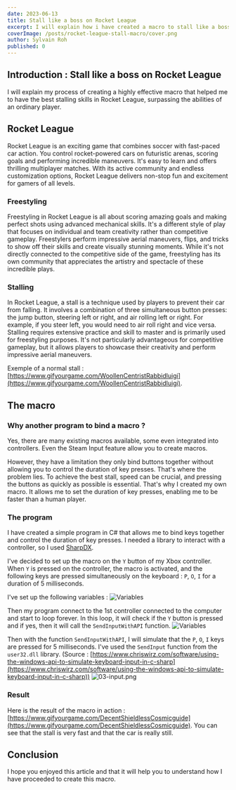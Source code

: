 ```yaml
---
date: 2023-06-13
title: Stall like a boss on Rocket League
excerpt: I will explain how i have created a macro to stall like a boss on Rocket League
coverImage: /posts/rocket-league-stall-macro/cover.png
author: Sylvain Roh
published: 0
---
```

## Introduction : Stall like a boss on Rocket League

I will explain my process of creating a highly effective macro that helped me 
to have the best stalling skills in Rocket League, surpassing the abilities of an ordinary player.

## Rocket League

Rocket League is an exciting game that combines soccer with fast-paced car action. 
You control rocket-powered cars on futuristic arenas, scoring goals and performing incredible maneuvers. 
It's easy to learn and offers thrilling multiplayer matches. 
With its active community and endless customization options, Rocket League delivers non-stop fun and excitement for gamers of all levels.

### Freestyling

Freestyling in Rocket League is all about scoring amazing goals and making perfect shots using advanced mechanical skills. 
It's a different style of play that focuses on individual and team creativity rather than competitive gameplay. 
Freestylers perform impressive aerial maneuvers, flips, and tricks to show off their skills and create visually stunning moments. 
While it's not directly connected to the competitive side of the game, freestyling has its own community that appreciates the artistry and spectacle of these incredible plays.


### Stalling

In Rocket League, a stall is a technique used by players to prevent their car from falling. 
It involves a combination of three simultaneous button presses: the jump button, steering left or right, and air rolling left or right. 
For example, if you steer left, you would need to air roll right and vice versa. 
Stalling requires extensive practice and skill to master and is primarily used for freestyling purposes. 
It's not particularly advantageous for competitive gameplay, but it allows players to showcase their creativity and perform impressive aerial maneuvers.

Exemple of a normal stall : [https://www.gifyourgame.com/WoollenCentristRabbidluigi](https://www.gifyourgame.com/WoollenCentristRabbidluigi).


## The macro

### Why another program to bind a macro ?

Yes, there are many existing macros available, some even integrated into controllers. Even the Steam Input feature allow you to create macros.

However, they have a limitation they only bind buttons together without allowing you to control the duration of key presses. 
That's where the problem lies. 
To achieve the best stall, speed can be crucial, and pressing the buttons as quickly as possible is essential. 
That's why I created my own macro. It allows me to set the duration of key presses, enabling me to be faster than a human player.

### The program

I have created a simple program in C# that allows me to bind keys together and control the duration of key presses.
I needed a library to interact with a controller, so I used [SharpDX](https://github.com/sharpdx/SharpDX).

I've decided to set up the macro on the `Y` button of my Xbox controller. 
When `Y` is pressed on the controller, the macro is activated, and the following keys are pressed simultaneously on the keyboard : `P`, `O`, `I` for a duration of 5 milliseconds.

I've set up the following variables :
![Variables](/posts/rocket-league-stall-macro/01-variables.png)

Then my program connect to the 1st controller connected to the computer and start to loop forever. 
In this loop, it will check if the `Y` button is pressed and if yes, then it will call the `SendInputWithAPI` function.
![Variables](/posts/rocket-league-stall-macro/02-logix.png)

Then with the function `SendInputWithAPI`, I will simulate that the `P`, `O`, `I` keys are pressed for 5 milliseconds.
I've used the `SendInput` function from the `user32.dll` library. (Source : [https://www.chriswirz.com/software/using-the-windows-api-to-simulate-keyboard-input-in-c-sharp](https://www.chriswirz.com/software/using-the-windows-api-to-simulate-keyboard-input-in-c-sharp))
![03-input.png](/posts/rocket-league-stall-macro/03-input.png)

### Result

Here is the result of the macro in action : [https://www.gifyourgame.com/DecentShieldlessCosmicguide](https://www.gifyourgame.com/DecentShieldlessCosmicguide).
You can see that the stall is very fast and that the car is really still.

## Conclusion

I hope you enjoyed this article and that it will help you to understand how I have proceeded to create this macro.